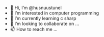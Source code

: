 - 👋 Hi, I’m @husnuustunel
- 👀 I’m interested in computer programming
- 🌱 I’m currently learning c sharp
- 💞️ I’m looking to collaborate on ...
- 📫 How to reach me ...

<!---
husnuustunel/husnuustunel is a ✨ special ✨ repository because its `README.md` (this file) appears on your GitHub profile.
You can click the Preview link to take a look at your changes.
--->
